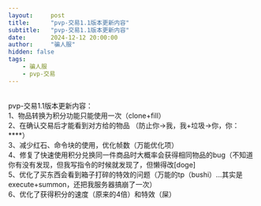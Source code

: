 ```yaml
---
layout:     post
title:      "pvp-交易1.1版本更新内容"
subtitle:   "pvp-交易1.1版本更新内容"
date:       2024-12-12 20:00:00
author:     "骗人服"
hidden: false
tags:
    - 骗人服
    - pvp-交易
---
```

<div>
    <br>pvp-交易1.1版本更新内容：
    <br>1、物品转换为积分功能只能使用一次（clone+fill）
    <br>2、在确认交易后才能看到对方给的物品 （防止你→我，我+垃圾→你，你：****）
    <br>3、减少红石、命令块的使用，优化帧数（万能优化项）
    <br>4、修复了快速使用积分兑换同一件商品时大概率会获得相同物品的bug（不知道你有没有发现，但我写指令的时候就发现了，但懒得改[doge]
    <br>5、优化了买东西会看到箱子打碎的特效的问题（万能的tp（bushi）...其实是execute+summon，还把我服务器搞崩了一次）
    <br>6、优化了获得积分的速度（原来的4倍）和特效（屎）
